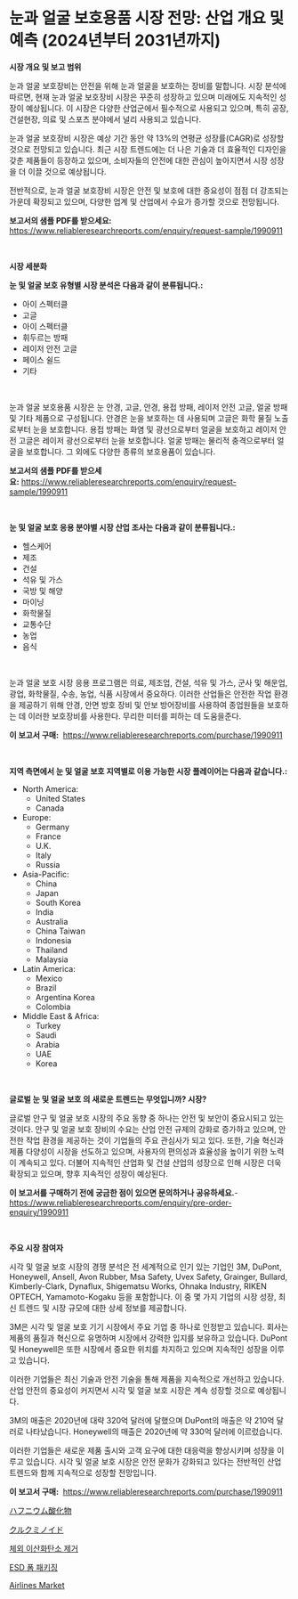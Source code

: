 <p><h1>눈과 얼굴 보호용품 시장 전망: 산업 개요 및 예측 (2024년부터 2031년까지)</h1></p><p><strong>시장 개요 및 보고 범위</strong></p>
<p><p>눈과 얼굴 보호장비는 안전을 위해 눈과 얼굴을 보호하는 장비를 말합니다. 시장 분석에 따르면, 현재 눈과 얼굴 보호장비 시장은 꾸준히 성장하고 있으며 미래에도 지속적인 성장이 예상됩니다. 이 시장은 다양한 산업군에서 필수적으로 사용되고 있으며, 특히 공장, 건설현장, 의료 및 스포츠 분야에서 널리 사용되고 있습니다.</p><p>눈과 얼굴 보호장비 시장은 예상 기간 동안 약 13%의 연평균 성장률(CAGR)로 성장할 것으로 전망되고 있습니다. 최근 시장 트렌드에는 더 나은 기술과 더 효율적인 디자인을 갖춘 제품들이 등장하고 있으며, 소비자들의 안전에 대한 관심이 높아지면서 시장 성장을 더 이끌 것으로 예상됩니다.</p><p>전반적으로, 눈과 얼굴 보호장비 시장은 안전 및 보호에 대한 중요성이 점점 더 강조되는 가운데 확장되고 있으며, 다양한 업계 및 산업에서 수요가 증가할 것으로 전망됩니다.</p></p>
<p><strong>보고서의 샘플 PDF를 받으세요:</strong> <a href="https://www.reliableresearchreports.com/enquiry/request-sample/1990911">https://www.reliableresearchreports.com/enquiry/request-sample/1990911</a></p>
<p>&nbsp;</p>
<p><strong>시장 세분화</strong></p>
<p><strong>눈 및 얼굴 보호 유형별 시장 분석은 다음과 같이 분류됩니다.:</strong></p>
<p><ul><li>아이 스펙터클</li><li>고글</li><li>아이 스펙터클</li><li>휘두르는 방패</li><li>레이저 안전 고글</li><li>페이스 쉴드</li><li>기타</li></ul></p>
<p>&nbsp;</p>
<p><p>눈과 얼굴 보호용품 시장은 눈 안경, 고글, 안경, 용접 방패, 레이저 안전 고글, 얼굴 방패 및 기타 제품으로 구성됩니다. 안경은 눈을 보호하는 데 사용되며 고글은 화학 물질 노출로부터 눈을 보호합니다. 용접 방패는 화염 및 광선으로부터 얼굴을 보호하고 레이저 안전 고글은 레이저 광선으로부터 눈을 보호합니다. 얼굴 방패는 물리적 충격으로부터 얼굴을 보호합니다. 그 외에도 다양한 종류의 보호용품이 있습니다.</p></p>
<p><strong>보고서의 샘플 PDF를 받으세요:</strong>&nbsp;<a href="https://www.reliableresearchreports.com/enquiry/request-sample/1990911">https://www.reliableresearchreports.com/enquiry/request-sample/1990911</a></p>
<p>&nbsp;</p>
<p><strong> 눈 및 얼굴 보호 응용 분야별 시장 산업 조사는 다음과 같이 분류됩니다.:</strong></p>
<p><ul><li>헬스케어</li><li>제조</li><li>건설</li><li>석유 및 가스</li><li>국방 및 해양</li><li>마이닝</li><li>화학물질</li><li>교통수단</li><li>농업</li><li>음식</li></ul></p>
<p>&nbsp;</p>
<p><p>눈과 얼굴 보호 시장 응용 프로그램은 의료, 제조업, 건설, 석유 및 가스, 군사 및 해운업, 광업, 화학물질, 수송, 농업, 식품 시장에서 중요하다. 이러한 산업들은 안전한 작업 환경을 제공하기 위해 안경, 안면 방호 장비 및 안보 방어장비를 사용하여 종업원들을 보호하는 데 이러한 보호장비를 사용한다. 무리한 미터를 피하는 데 도움을준다.</p></p>
<p><strong>이 보고서 구매:</strong>&nbsp; <a href="https://www.reliableresearchreports.com/purchase/1990911">https://www.reliableresearchreports.com/purchase/1990911</a></p>
<p>&nbsp;</p>
<p><strong>지역 측면에서 눈 및 얼굴 보호 지역별로 이용 가능한 시장 플레이어는 다음과 같습니다.:</strong></p>
<p><ul>
    <li>
        North America:
        <ul>
            <li>United States</li>
            <li>Canada</li>
        </ul>
    </li>
    <li>
        Europe:
        <ul>
            <li>Germany</li>
            <li>France</li>
            <li>U.K.</li>
            <li>Italy</li>
            <li>Russia</li>
        </ul>
    </li>
    <li>
        Asia-Pacific:
        <ul>
            <li>China</li>
            <li>Japan</li>
            <li>South Korea</li>
            <li>India</li>
            <li>Australia</li>
            <li>China Taiwan</li>
            <li>Indonesia</li>
            <li>Thailand</li>
            <li>Malaysia</li>
        </ul>
    </li>
    <li>
        Latin America:
        <ul>
            <li>Mexico</li>
            <li>Brazil</li>
            <li>Argentina Korea</li>
            <li>Colombia</li>
        </ul>
    </li>
    <li>
        Middle East & Africa:
        <ul>
            <li>Turkey</li>
            <li>Saudi</li>
            <li>Arabia</li>
            <li>UAE</li>
            <li>Korea</li>
        </ul>
    </li>
    </ul></p>
<p>&nbsp;</p>
<p><strong>글로벌 눈 및 얼굴 보호 의 새로운 트렌드는 무엇입니까? 시장?</strong></p>
<p><p>글로벌 안구 및 얼굴 보호 시장의 주요 동향 중 하나는 안전 및 보안이 중요시되고 있는 것이다. 안구 및 얼굴 보호 장비의 수요는 산업 안전 규제의 강화로 증가하고 있으며, 안전한 작업 환경을 제공하는 것이 기업들의 주요 관심사가 되고 있다. 또한, 기술 혁신과 제품 다양성이 시장을 선도하고 있으며, 사용자의 편의성과 효율성을 높이기 위한 노력이 계속되고 있다. 더불어 지속적인 산업화 및 건설 산업의 성장으로 인해 시장은 더욱 확장되고 있으며, 향후 지속적인 성장이 예상된다.</p></p>
<p><strong>이 보고서를 구매하기 전에 궁금한 점이 있으면 문의하거나 공유하세요.</strong>- <a href="https://www.reliableresearchreports.com/enquiry/pre-order-enquiry/1990911">https://www.reliableresearchreports.com/enquiry/pre-order-enquiry/1990911</a></p>
<p>&nbsp;</p>
<p><strong>주요 시장 참여자</strong></p>
<p><p>시각 및 얼굴 보호 시장의 경쟁 분석은 전 세계적으로 인기 있는 기업인 3M, DuPont, Honeywell, Ansell, Avon Rubber, Msa Safety, Uvex Safety, Grainger, Bullard, Kimberly-Clark, Dynaflux, Shigematsu Works, Ohnaka Industry, RIKEN OPTECH, Yamamoto-Kogaku 등을 포함합니다. 이 중 몇 가지 기업의 시장 성장, 최신 트렌드 및 시장 규모에 대한 상세 정보를 제공합니다.</p><p>3M은 시각 및 얼굴 보호 기기 시장에서 주요 기업 중 하나로 인정받고 있습니다. 회사는 제품의 품질과 혁신으로 유명하며 시장에서 강력한 입지를 보유하고 있습니다. DuPont 및 Honeywell은 또한 시장에서 중요한 위치를 차지하고 있으며 지속적인 성장을 이루고 있습니다.</p><p>이러한 기업들은 최신 기술과 안전 기술을 통해 제품을 지속적으로 개선하고 있습니다. 산업 안전의 중요성이 커지면서 시각 및 얼굴 보호 시장은 계속 성장할 것으로 예상됩니다.</p><p>3M의 매출은 2020년에 대략 320억 달러에 달했으며 DuPont의 매출은 약 210억 달러로 나타났습니다. Honeywell의 매출은 2020년에 약 330억 달러에 이르렀습니다.</p><p>이러한 기업들은 새로운 제품 출시와 고객 요구에 대한 대응력을 향상시키며 성장을 이루고 있습니다. 시각 및 얼굴 보호 시장은 안전 문화가 강화되고 있다는 전반적인 산업 트렌드와 함께 지속적으로 성장할 전망입니다.</p></p>
<p><strong>이 보고서 구매:</strong>&nbsp;&nbsp;<a href="https://www.reliableresearchreports.com/purchase/1990911">https://www.reliableresearchreports.com/purchase/1990911</a></p>
<p><p><a href="https://github.com/MosesSpinka1914/Market-Research-Report-List-1/blob/main/72417739211.md">ハフニウム酸化物</a></p><p><a href="https://github.com/bevdtkn4419963/Market-Research-Report-List-1/blob/main/93359339210.md">クルクミノイド</a></p><p><a href="https://github.com/Tristiarton768456/Market-Research-Report-List-1/blob/main/47869558361.md">체외 이산화탄소 제거</a></p><p><a href="https://github.com/vsoq0zknh59/Market-Research-Report-List-1/blob/main/98297078360.md">ESD 폼 패키징</a></p><p><a href="https://issuu.com/reportprime-2/docs/airlines-market-size-2030.pptx">Airlines Market</a></p></p>
